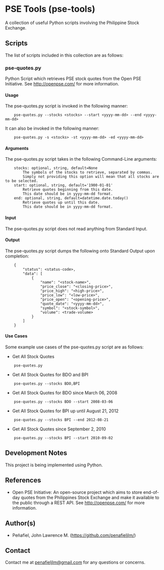 # PSE Tools (pse-tools)
A collection of useful Python scripts involving the Philippine Stock Exchange.

## Scripts
The list of scripts included in this collection are as follows:

### pse-quotes.py
Python Script which retrieves PSE stock quotes from the Open PSE Initiative.
See http://openpse.com/ for more information.

#### Usage
The pse-quotes.py script is invoked in the following manner:
```
    pse-quotes.py --stocks <stocks> --start <yyyy-mm-dd> --end <yyyy-mm-dd>
```
It can also be invoked in the following manner:
```
    pse-quotes.py -s <stocks> -st <yyyy-mm-dd> -ed <yyyy-mm-dd>
```

#### Arguments
The pse-quotes.py script takes in the following Command-Line arguments:
```
    stocks: optional, string, default=None
        The symbols of the stocks to retrieve, separated by commas.
        Simply not providing this option will mean that all stocks are to be selected.
    start: optional, string, default='1900-01-01'
        Retrieve quotes beginning from this date.
        This date should be in yyyy-mm-dd format.
    end: optional, string, default=datetime.date.today()
        Retrieve quotes up until this date.
        This date should be in yyyy-mm-dd format.
```

#### Input
The pse-quotes.py script does not read anything from Standard Input.
    
#### Output
The pse-quotes.py script dumps the following onto Standard Output upon completion:
```
    {
        "status": <status-code>,
        "data": [
            {
                "name": "<stock-name>",
                "price_close": "<closing-price>",
                "price_high": "<high-price>",
                "price_low": "<low-price>",
                "price_open": "<opening-price>",
                "quote_date": "<yyyy-mm-dd>",
                "symbol": "<stock-symbol>",
                "volume": <trade-volume>
            }
        ]
    }
```

#### Use Cases
Some example use cases of the pse-quotes.py script are as follows:

* Get All Stock Quotes
```
    pse-quotes.py
```
* Get All Stock Quotes for BDO and BPI
```
    pse-quotes.py --stocks BDO,BPI
```
* Get All Stock Quotes for BDO since March 06, 2008
```
    pse-quotes.py --stocks BDO --start 2008-03-06
```
* Get All Stock Quotes for BPI up until August 21, 2012
```
    pse-quotes.py --stocks BPI --end 2012-08-21
```
* Get All Stock Quotes since September 2, 2010
```
    pse-quotes.py --stocks BPI --start 2010-09-02
```

## Development Notes
This project is being implemented using Python.

## References
* Open PSE Initiative: An open-source project which aims to store end-of-day quotes from the Philippines Stock Exchange and make it available to the public through a REST API. See http://openpse.com/ for more information.

## Author(s)
* Peñafiel, John Lawrence M. (https://github.com/penafieljlm/)

## Contact
Contact me at penafieljlm@gmail.com for any questions or concerns.

